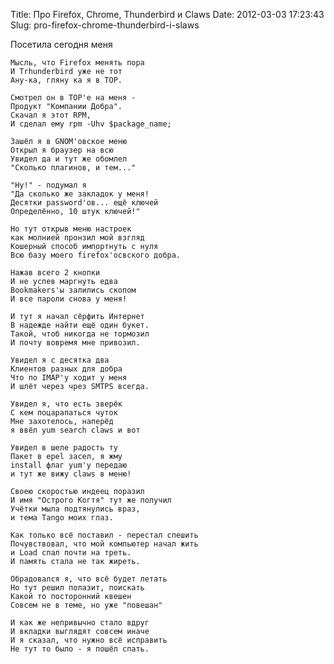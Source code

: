 Title: Про Firefox, Chrome, Thunderbird и Сlaws
Date: 2012-03-03 17:23:43
Slug: pro-firefox-chrome-thunderbird-i-slaws


Посетила сегодня меня

    Мысль, что Firefox менять пора
    И Trhunderbird уже не тот
    Ану-ка, гляну ка я в TOP.
    
    Смотрел он в TOP'е на меня -
    Продукт "Компании Добра".
    Скачал я этот RPM,
    И сделал ему rpm -Uhv $package_name;
    
    Зашёл я в GNOM'овское меню
    Открыл я браузер на всю
    Увидел да и тут же обомлел
    "Сколько плагинов, и тем..."
    
    "Ну!" - подумал я
    "Да сколько же закладок у меня!
    Десятки password'ов... ещё ключей
    Определённо, 10 штук ключей!"
    
    Но тут открыв меню настроек
    как молнией пронзил мой взгляд
    Кошерный способ импортнуть с нуля
    Всю базу моего firefox'освского добра.
    
    Нажав всего 2 кнопки
    И не успев маргнуть едва
    Bookmakers'ы залились скопом
    И все пароли снова у меня!
    
    И тут я начал сёрфить Интернет
    В надежде найти ещё один букет.
    Такой, чтоб никогда не тормозил
    И почту вовремя мне привозил.
    
    Увидел я с десятка два
    Клиентов разных для добра
    Что по IMAP'у ходит у меня
    И шлёт через чрез SMTPS всегда.
    
    Увидел я, что есть зверёк
    С кем поцарапаться чуток
    Мне захотелось, наперёд
    я ввёл yum search claws и вот
    
    Увидел в шеле радость ту
    Пакет в epel засел, я жму
    install флаг yum'у передаю
    и тут же вижу claws в меню!
    
    Своею скоростью индеец поразил
    И имя "Острого Когтя" тут же получил
    Учётки мыла подтянулись враз,
    и тема Tango моих глаз.
    
    Как только всё поставил - перестал спешить
    Почувствовал, что мой компьютер начал жить
    и Load спал почти на треть.
    И память стала не так жиреть.
    
    Обрадовался я, что всё будет летать
    Но тут решил полазит, поискать
    Какой то посторонний квешен
    Совсем не в теме, но уже "повешан"
    
    И как же непривычно стало вдруг
    И вкладки выглядят совсем иначе
    И я сказал, что нужно всё исправить
    Не тут то было - я пошёл спать.
    

